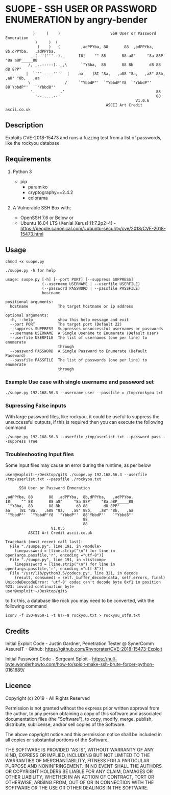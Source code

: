 # SUOPE - SSH USER OR PASSWORD ENUMERATION by angry-bender
     
                )     (    )                      SSH User or Password Enmeration  
                 )     )  ( 
                  )    )   (         ,adPPYba, 88       88  ,adPPYba,  8b,dPPYba,   ,adPPYba,  
               _.(--'('''--)._      I8[    "" 88       88 a8"     "8a 88P'    "8a a8P_____88      
              /, _..-----).._,\      `"Y8ba,  88       88 8b       d8 88       d8 8PP"
             |  `'''-----'''`  |    aa    ]8I "8a,   ,a88 "8a,   ,a8" 88b,   ,a8" "8b,   ,aa 
              \               /     `"YbbdP"'  `"YbbdP'Y8  `"YbbdP"'  88`YbbdP"'   `"Ybbd8"' 
               '.           .'                                        88               
                 '--.....--'                                          88 
                                                             V1.0.6
                                                ASCII Art Credit ascii.co.uk
                                                
## Description
Exploits CVE-2018-15473 and runs a fuzzing test from a list of passwords, like the rockyou database

## Requirements
1. Python 3
     - pip
          - paramiko
          - cryptography==2.4.2
          - colorama

2. A Vulnerable SSH Box with;
     - OpenSSH 7.6 or Below or 
     - Ubuntu 16.04 LTS (Xenial Xerus):(1:7.2p2-4) - https://people.canonical.com/~ubuntu-security/cve/2018/CVE-2018-15473.html

## Usage
`chmod +x suope.py`

`./suope.py -h for help`
```
usage: suope.py [-h] [--port PORT] [--suppress SUPPRESS]
                (--username USERNAME | --userfile USERFILE)
                (--password PASSWORD | --passfile PASSFILE)
                hostname

positional arguments:
  hostname             The target hostname or ip address

optional arguments:
  -h, --help           show this help message and exit
  --port PORT          The target port (Default 22)
  --suppress SUPPRESS  Suppresses unsuccessful usernames or passwords
  --username USERNAME  A Single Usename to Enumerate (Default User)
  --userfile USERFILE  The list of usernames (one per line) to enumerate
                       through
  --password PASSWORD  A Single Password to Enumerate (Default Password)
  --passfile PASSFILE  The list of passwords (one per line) to enumerate
                       through

```
### Example Use case with single username and password set
`./suope.py 192.168.56.3 --username user --passfile = /tmp/rockyou.txt`

### Supressing False inputs
With large password files, like rockyou, it could be useful to suppress the unsuccessful outputs, if this is required then you can execute the following command

`./suope.py 192.168.56.3 --userfile /tmp/userlist.txt --password pass --suppress True`

### Troubleshooting Input files

Some input files may cause an error during the runtime, as per below
```
user@exploit:~/Desktop/git$ ./suope.py 192.168.56.3 --userfile /tmp/userlist.txt --passfile ./rockyou.txt 
        
      SSH User or Password Enmeration  

,adPPYba, 88       88  ,adPPYba,  8b,dPPYba,   ,adPPYba,  
I8[    "" 88       88 a8"     "8a 88P'    "8a a8P_____88      
 `"Y8ba,  88       88 8b       d8 88       d8 8PP"
aa    ]8I "8a,   ,a88 "8a,   ,a8" 88b,   ,a8" "8b,   ,aa 
`"YbbdP"'  `"YbbdP'Y8  `"YbbdP"'  88`YbbdP"'   `"Ybbd8"' 
                                  88           
                                  88 
                    V1.0.5
          ASCII Art Credit ascii.co.uk
                                            
Traceback (most recent call last):
  File "./suope.py", line 191, in <module>
    linepassword = [line.strip("\n") for line in open(args.passfile,'r', encoding ="utf-8")]
  File "./suope.py", line 191, in <listcomp>
    linepassword = [line.strip("\n") for line in open(args.passfile,'r', encoding ="utf-8")]
  File "/usr/lib/python3.5/codecs.py", line 321, in decode
    (result, consumed) = self._buffer_decode(data, self.errors, final)
UnicodeDecodeError: 'utf-8' codec can't decode byte 0xf1 in position 923: invalid continuation byte
user@exploit:~/Desktop/git$ 
```

to fix this, a database like rock you may need to be converted, with the following command

`iconv -f ISO-8859-1 -t UTF-8 rockyou.txt > rockyou_utf8.txt`


## Credits
Initial Exploit Code -  Justin Gardner, Penetration Tester @ SynerComm AssureIT - Github: https://github.com/Rhynorater/CVE-2018-15473-Exploit  

Initial Password Code - Sergeant Sploit - https://null-byte.wonderhowto.com/how-to/sploit-make-ssh-brute-forcer-python-0161689/


## Licence
Copyright (c) 2019 - All Rights Reserved

Permission is not granted without the express prior written approval from the author, to any person obtaining a copy of this software and associated documentation files (the "Software"), to copy, modify, merge, publish, distribute, sublicense, and/or sell copies of the Software.

The above copyright notice and this permission notice shall be included in all copies or substantial portions of the Software.

THE SOFTWARE IS PROVIDED "AS IS", WITHOUT WARRANTY OF ANY KIND, EXPRESS OR IMPLIED, INCLUDING BUT NOT LIMITED TO THE WARRANTIES OF MERCHANTABILITY, FITNESS FOR A PARTICULAR PURPOSE AND NONINFRINGEMENT. IN NO EVENT SHALL THE AUTHORS OR COPYRIGHT HOLDERS BE LIABLE FOR ANY CLAIM, DAMAGES OR OTHER LIABILITY, WHETHER IN AN ACTION OF CONTRACT, TORT OR OTHERWISE, ARISING FROM, OUT OF OR IN CONNECTION WITH THE SOFTWARE OR THE USE OR OTHER DEALINGS IN THE SOFTWARE.
